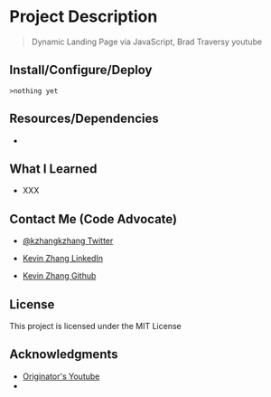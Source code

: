 # Project Description

> Dynamic Landing Page via JavaScript, Brad Traversy youtube

## Install/Configure/Deploy

`>nothing yet`

## Resources/Dependencies

* []()

## What I Learned

* XXX

## Contact Me (Code Advocate)

* [@kzhangkzhang Twitter](https://twitter.com/kzhangkzhang)

* [Kevin Zhang LinkedIn](https://www.linkedin.com/in/kevin-zhang-apex-ebs-bigdata/)

* [Kevin Zhang Github](https://www.github.com/kzhangkzhang)

## License

This project is licensed under the MIT License

## Acknowledgments

* [Originator's Youtube](https://www.youtube.com/watch?edufilter=NULL&v=fSTQzlprGLI)
* []()